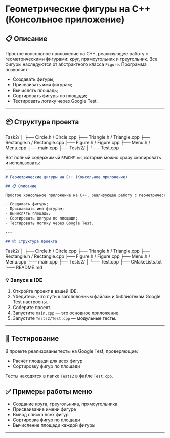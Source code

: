 # Геометрические фигуры на C++ (Консольное приложение)

## 📋 Описание

Простое консольное приложение на C++, реализующее работу с геометрическими фигурами: круг, прямоугольник и треугольник. Все фигуры наследуются от абстрактного класса `Figure`. Программа позволяет:

- Создавать фигуры;
- Присваивать имя фигурам;
- Вычислять площадь;
- Сортировать фигуры по площади;
- Тестировать логику через Google Test.

---

## 📦 Структура проекта

Task2/
│
├── Circle.h / Circle.cpp
├── Triangle.h / Triangle.cpp
├── Rectangle.h / Rectangle.cpp
├── Figure.h / Figure.cpp
├── Menu.h / Menu.cpp
├── main.cpp
├── Tests2/
│ └── Test.cpp

Вот полный содержимый `README.md`, который можно сразу скопировать и использовать:

---

```markdown
# Геометрические фигуры на C++ (Консольное приложение)

## 📋 Описание

Простое консольное приложение на C++, реализующее работу с геометрическими фигурами: круг, прямоугольник и треугольник. Все фигуры наследуются от абстрактного класса `Figure`. Программа позволяет:

- Создавать фигуры;
- Присваивать имя фигурам;
- Вычислять площадь;
- Сортировать фигуры по площади;
- Тестировать логику через Google Test.

---

## 📦 Структура проекта

```

Task2/
│
├── Circle.h / Circle.cpp
├── Triangle.h / Triangle.cpp
├── Rectangle.h / Rectangle.cpp
├── Figure.h / Figure.cpp
├── Menu.h / Menu.cpp
├── main.cpp
├── Tests2/
│   └── Test.cpp
├── CMakeLists.txt
└── README.md

### 💡 Запуск в IDE

1. Откройте проект в вашей IDE.
2. Убедитесь, что пути к заголовочным файлам и библиотекам Google Test настроены.
3. Соберите проект.
4. Запустите `main.cpp` — это основное приложение.
5. Запустите `Tests2/Test.cpp` — модульные тесты.

---

## 🧪 Тестирование

В проекте реализованы тесты на Google Test, проверяющие:

* Расчёт площади для всех фигур
* Сортировку фигур по площади

Тесты находятся в папке `Tests2` в файле `Test.cpp`.


## ✅ Примеры работы меню

* Создание круга, треугольника, прямоугольника
* Присваивание имени фигуре
* Вывод списка всех фигур
* Сортировка фигур по площади
* Вычисление площади каждой фигуры

---
